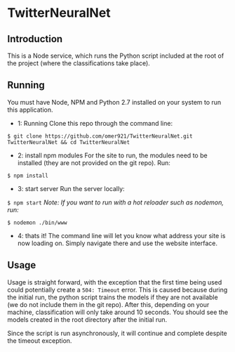 # TwitterNeuralNet

## Introduction
This is a Node service, which runs the Python script included at the root of the project (where the classifications take place). 


## Running
You must have Node, NPM and Python 2.7 installed on your system to run this application. 

- 1: Running
Clone this repo through the command line:

`$ git clone https://github.com/omer921/TwitterNeuralNet.git TwitterNeuralNet && cd TwitterNeuralNet`

- 2: install npm modules
For the site to run, the modules need to be installed (they are not provided on the git repo). Run:

`$ npm install`

- 3: start server
Run the server locally:

`$ npm start`
_Note: If you want to run with a hot reloader such as nodemon, run:_

`$ nodemon ./bin/www`

- 4: thats it!
The command line will let you know what address your site is now loading on. Simply navigate there and use the website interface. 

## Usage
Usage is straight forward, with the exception that the first time being used could potentially create a `504: Timeout` error. This is caused because during the initial run, the python script trains the models if they are not available (we do not include them in the git repo). After this, depending on your machine, classification will only take around 10 seconds. You should see the models created in the root directory after the initial run. 

Since the script is run asynchronously, it will continue and complete despite the timeout exception. 
